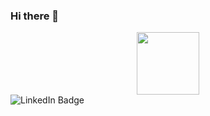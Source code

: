 ### Hi there 👋

<div id="header" align="center">
  <img src="https://media.giphy.com/media/M9gbBd9nbDrOTu1Mqx/giphy.gif" width="100"/>
</div>
<img src="https://img.shields.io/badge/LinkedIn-blue?style=for-the-badge&logo=linkedin&logoColor=white" alt="LinkedIn Badge"/>
